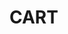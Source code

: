 # CART

##
```js

```

##
```js

```

##
```js

```

##
```js

```

##
```js

```

##
```js

```

##
```js

```
